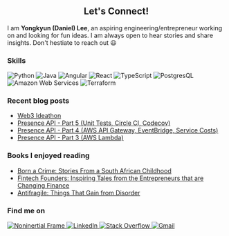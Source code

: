 <h2 align="center">Let's Connect!</h2>

I am **Yongkyun (Daniel) Lee**, an aspiring engineering/entrepreneur working on and looking for fun ideas. I am always open to hear stories and share insights. Don't hestiate to reach out 😃

<!-- ### Experiences

<p>
    <a href="https://pagenow.io" target="_blank">
        <img alt="Pagenow" src="./assets/PageNow.png" width="15" />
    </a>
    <a href="https://pagenow.io" target="_blank">PageNow</a>, 
    <i>Founder/Head Engineer</i> (Jul, 2021 - Present)
</p>

<p>
    <a href="https://www.goldmansachs.com" target="_blank">
        <img alt="Goldman Sachs" src="./assets/GoldmanSachs.png" width="15"/>
    </a>
    <a href="https://www.goldmansachs.com" target="_blank">Goldman Sachs</a>, <i>Analyst</i> (Jul, 2021 - Present)
</p>

<p>
    <a href="https://lablup.com/" target="_blank">
        <img alt="Lablup" src="./assets/Lablup.png" width="15" />
    </a>
    <a href="https://lablup.com/" target="_blank">Lablup Inc.</a>, <i>Software Engineer Intern</i> (Aug, 2020 - Sep, 2020)
</p>

<p>
    <a href="https://onclusive.com" target="_blank">
        <img alt="Onclusive" src="./assets/Onclusive.png" width="15"/>
    </a>
    <a href="https://onclusive.com" target="_blank">Onclusive</a>, <i>Software Engineer Intern</i> (Jun, 2019 - Sep, 2019)
</p>

<p>
    <a href="https://www.navercorp.com/" target="_blank">
        <img alt="Naver" src="./assets/Naver.png" width="15"/>
    </a>
    <a href="https://www.navercorp.com/" target="_blank">Naver</a>, <i>AI Research Intern Intern</i> (Jun, 2018 - Sep, 2018)
</p> -->

### Skills

<p>
<img alt="Python" src="https://img.shields.io/badge/-Python-2b6ea3?style=flat-square&logo=Python&logoColor=white" />
<img alt="Java" src="https://img.shields.io/badge/Java-ED8B00?style=flat-square&logo=java&logoColor=white" />
<img alt="Angular" src="https://img.shields.io/badge/Angular-A6120D?style=flat-square&logo=angular&logoColor=white" />
<img alt="React" src="https://img.shields.io/badge/React-20232A?style=flat-square&logo=react&logoColor=61DAFB" />
<img alt="TypeScript" src="https://img.shields.io/badge/-TypeScript-007ACC?style=flat-square&logo=typescript&logoColor=white" />
<img alt="PostgresQL" src="https://img.shields.io/badge/PostgreSQL-316192?style=flat-square&logo=postgresql&logoColor=white" />
<img alt="Amazon Web Services" src="https://img.shields.io/badge/-AWS-232F3E?style=flat-square&logo=amazon-aws&logoColor=white" />
<img alt="Terraform" src="https://img.shields.io/badge/terraform-%235835CC.svg?style=flat-square&logo=terraform&logoColor=white" />
</p>
    
### Recent blog posts

* [Web3 Ideathon](https://noninertialframe.com/blog/Web3%20Ideathon)
* [Presence API - Part 5 (Unit Tests, Circle CI, Codecov)](https://noninertialframe.com/blog/Presence%20API%20-%20Part%205%20%28Unit%20Tests,%20Circle%20CI,%20Codecov%29)
* [Presence API - Part 4 (AWS API Gateway, EventBridge, Service Costs)](https://noninertialframe.com/blog/Presence%20API%20-%20Part%204%20%28AWS%20API%20Gateway,%20EventBridge,%20Service%20Costs%29)
* [Presence API - Part 3 (AWS Lambda)](https://noninertialframe.com/blog/Presence%20API%20-%20Part%203%20%28AWS%20Lambda%29)

<!--
* [Presence API - Part 2 (AWS VPC, Security Group, ElastiCache, RDS Proxy, DynamoDB)](https://noninertialframe.com/blog/Presence%20API%20-%20Part%202%20%28AWS%20VPC,%20Security%20Group,%20ElastiCache,%20RDS%20Proxy,%20DynamoDB%29)
* [Presence API - Part 1 (Architecture, AWS CDK)](https://noninertialframe.com/blog/Presence%20API%20-%20Part%201%20%28Architecture,%20AWS%20CDK%29)
* [PageNow - Part 3 (Presence API, Chat API)](https://noninertialframe.com/blog/PageNow%20-%20Part%203%20%28Presence%20API,%20Chat%20API%29)
* [PageNow - Part 2 (Extension, Client, and user-api)](https://noninertialframe.com/blog/PageNow%20-%20Part%202%20%28Extension,%20Client,%20and%20user-api%29)
* [PageNow - Part 1 (Development Overview)](https://noninertialframe.com/blog/PageNow%20-%20Part%201%20%28Development%20Overview%29)
-->

### Books I enjoyed reading

* [Born a Crime: Stories From a South African Childhood](https://www.goodreads.com/book/show/29780253-born-a-crime)
* [Fintech Founders: Inspiring Tales from the Entrepreneurs that are Changing Finance](https://www.goodreads.com/book/show/49505988-fintech-founders)
* [Antifragile: Things That Gain from Disorder](https://www.goodreads.com/book/show/13530973-antifragile)

<!--
* [Misbehaving: The Making of Behavioral Economics](https://www.goodreads.com/book/show/26530355-misbehaving)
* [Loonshots](https://www.goodreads.com/book/show/39863447-loonshots)
-->

### Find me on

<a href="https://wwww.noninertialframe.com" target="_blank">
    <img alt="Noninertial Frame" src="https://img.shields.io/badge/-Noninertial Frame-65737e?style=flat-square&logoColor=">
</a>
<a href="https://www.linkedin.com/in/yongkyunlee/" target="_blank">
    <img alt="LinkedIn" src="https://img.shields.io/badge/LinkedIn-0077B5?style=flat-square&logo=linkedin&logoColor=white" />
</a>
<a href="https://stackoverflow.com/users/14090412/noninertialframe" target="_blank">
    <img alt="Stack Overflow" src="https://img.shields.io/badge/Stack_Overflow-FE7A16?style=flat-square&logo=stack-overflow&logoColor=white" />
</a>
<a href="mailto:yonkyun.daniel.lee@gmail.com">
    <img alt="Gmail" src="https://img.shields.io/badge/Gmail-D14836?style=flat-square&logo=gmail&logoColor=white" />
</a>
